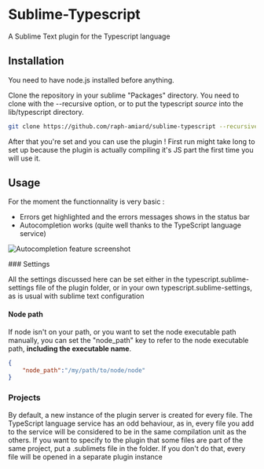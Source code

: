 Sublime-Typescript
==================

A Sublime Text plugin for the Typescript language 

Installation
------------

You need to have node.js installed before anything.

Clone the repository in your sublime "Packages" directory. You need to clone with the --recursive option, or to put the typescript *source* into the lib/typescript directory.

~~~sh
git clone https://github.com/raph-amiard/sublime-typescript --recursive
~~~

After that you're set and you can use the plugin !
First run might take long to set up because the plugin is actually compiling it's JS part the first time you will use it.

Usage
-----

For the moment the functionnality is very basic :
- Errors get highlighted and the errors messages shows in the status bar
- Autocompletion works (quite well thanks to the TypeScript language service)

![Autocompletion feature screenshot](http://i.imgur.com/UR1kn.png)

### Settings

All the settings discussed here can be set either in the typescript.sublime-settings file of the plugin folder, or in your own typescript.sublime-settings, as is usual with sublime text configuration

#### Node path

If node isn't on your path, or you want to set the node executable path manually, you can set the "node_path" key to refer to the node executable path, **including the executable name**.

~~~json
{
    "node_path":"/my/path/to/node/node"
}
~~~

### Projects

By default, a new instance of the plugin server is created for every file.
The TypeScript language service has an odd behaviour, as in, every file you add to the service will be considered to
be in the same compilation unit as the others.
If you want to specify to the plugin that some files are part of the same project, put a .sublimets file in the folder.
If you don't do that, every file will be opened in a separate plugin instance
